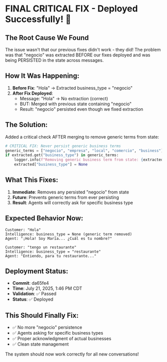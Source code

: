 # FINAL CRITICAL FIX - Deployed Successfully! 🚀

## The Root Cause We Found
The issue wasn't that our previous fixes didn't work - they did! The problem was that "negocio" was extracted BEFORE our fixes deployed and was being PERSISTED in the state across messages.

## How It Was Happening:
1. **Before Fix**: "Hola" → Extracted business_type = "negocio"
2. **After Fix Deployed**: 
   - Message: "Hola" → No extraction (correct)
   - BUT: Merged with previous state containing "negocio"
   - Result: "negocio" persisted even though we fixed extraction

## The Solution:
Added a critical check AFTER merging to remove generic terms from state:

```python
# CRITICAL FIX: Never persist generic business terms
generic_terms = ["negocio", "empresa", "local", "comercio", "business"]
if extracted.get("business_type") in generic_terms:
    logger.info(f"Removing generic business term from state: {extracted['business_type']}")
    extracted["business_type"] = None
```

## What This Fixes:
1. **Immediate**: Removes any persisted "negocio" from state
2. **Future**: Prevents generic terms from ever persisting
3. **Result**: Agents will correctly ask for specific business type

## Expected Behavior Now:
```
Customer: "Hola"
Intelligence: business_type = None (generic term removed)
Agent: "¡Hola! Soy María... ¿Cuál es tu nombre?"

Customer: "tengo un restaurante"  
Intelligence: business_type = "restaurante"
Agent: "Entiendo, para tu restaurante..."
```

## Deployment Status:
- **Commit**: da65fe4
- **Time**: July 21, 2025, 1:46 PM CDT
- **Validation**: ✅ Passed
- **Status**: ✅ Deployed

## This Should Finally Fix:
- ✅ No more "negocio" persistence
- ✅ Agents asking for specific business types
- ✅ Proper acknowledgment of actual businesses
- ✅ Clean state management

The system should now work correctly for all new conversations!